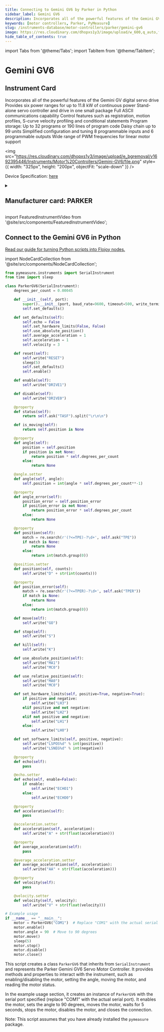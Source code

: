 ```yaml
---
title: Connecting to Gemini GV6 by Parker in Python
sidebar_label: Gemini GV6
description: Incorporates all of the powerful features of the Gemini GV digital servo driveProvides six power ranges for up to 11.8 kW of continuous powerStand-alone servo controller and drive in one small packageFull ASCII communications capabilityControl features such as registration, motion profiles, S-curve velocity profiling and conditional statementsProgram storage-> Up to 32 programs or 190 lines of program codeDaisy chain up to 99 unitsSimplified configuration and tuning8 programmable inputs and 6 programmable outputsWide range of PWM frequencies for linear motor support
keywords: [motor controllers, Parker, PyMeasure]
slug: /instruments-database/motor-controllers/parker/gemini-gv6
image: https://res.cloudinary.com/dhopxs1y3/image/upload/w_600,q_auto,f_auto/e_bgremoval/v1692395446/Instruments/Motor%20Controllers/Gemini-GV6/file.jpg
hide_table_of_contents: true
---
```


import Tabs from '@theme/Tabs';
import TabItem from '@theme/TabItem';

# Gemini GV6

## Instrument Card

<div className="flex">

<div>

Incorporates all of the powerful features of the Gemini GV digital servo drive
Provides six power ranges for up to 11.8 kW of continuous power
Stand-alone servo controller and drive in one small package
Full ASCII communications capability
Control features such as registration, motion profiles, S-curve velocity profiling and conditional statements
Program storage: Up to 32 programs or 190 lines of program code
Daisy chain up to 99 units
Simplified configuration and tuning
8 programmable inputs and 6 programmable outputs
Wide range of PWM frequencies for linear motor support

</div>

<img src="https://res.cloudinary.com/dhopxs1y3/image/upload/e_bgremoval/v1692395446/Instruments/Motor%20Controllers/Gemini-GV6/file.png" style={{ width: "325px", height: "200px", objectFit: "scale-down" }} />

</div>

<div className="flex text-center">

<p>Device Specification: <a target="\_blank" href="https://divapps.parker.com/divapps/emn/prior_version_compumotor/cat/english/pgs95_113_gem_servo.pdf">here</a></p>

</div>

<details style={{ marginTop: "15px"}}>
<summary><h2>Manufacturer card: PARKER</h2></summary>

<img src="https://res.cloudinary.com/dhopxs1y3/image/upload/v1692125990/Instruments/Vendor%20Logos/Parker.png" style={{ width: "100%", height: "170px",objectFit: "scale-down" }} />

Parker Hannifin Corporation, originally Parker Appliance Company, usually referred to as just Parker, is an American corporation specializing in motion and control technologies.

<ul>
  <li>Headquarters: USA</li>
  <li>Yearly Revenue (millions, USD): 18000.0</li>
  <li>Vendor Website: <a href="https://www.parker.com/us/en/home.html">here</a></li>
</ul>
</details>

import FeaturedInstrumentVideo from '@site/src/components/FeaturedInstrumentVideo';

<FeaturedInstrumentVideo category='MOTOR_CONTROLLERS' manufacturer='PARKER'></FeaturedInstrumentVideo>


## Connect to the Gemini GV6 in Python

[Read our guide for turning Python scripts into Flojoy nodes.](https://docs.flojoy.ai/custom-nodes/creating-custom-node/)

import NodeCardCollection from '@site/src/components/NodeCardCollection';

<Tabs>

<TabItem value="Flojoy" label="Flojoy" className="flojoy-instrument-tabs">

<NodeCardCollection category='MOTOR_CONTROLLERS' manufacturer='PARKER'></NodeCardCollection>

</TabItem>
<TabItem value="PyMeasure" label="PyMeasure">


```python
from pymeasure.instruments import SerialInstrument
from time import sleep

class ParkerGV6(SerialInstrument):
    degrees_per_count = 0.00045

    def __init__(self, port):
        super().__init__(port, baud_rate=9600, timeout=500, write_termination="\r")
        self.set_defaults()

    def set_defaults(self):
        self.echo = False
        self.set_hardware_limits(False, False)
        self.use_absolute_position()
        self.average_acceleration = 1
        self.acceleration = 1
        self.velocity = 3

    def reset(self):
        self.write("RESET")
        sleep(5)
        self.set_defaults()
        self.enable()

    def enable(self):
        self.write("DRIVE1")

    def disable(self):
        self.write("DRIVE0")

    @property
    def status(self):
        return self.ask("TASF").split("\r\n\n")

    def is_moving(self):
        return self.position is None

    @property
    def angle(self):
        position = self.position
        if position is not None:
            return position * self.degrees_per_count
        else:
            return None

    @angle.setter
    def angle(self, angle):
        self.position = int(angle * self.degrees_per_count**-1)

    @property
    def angle_error(self):
        position_error = self.position_error
        if position_error is not None:
            return position_error * self.degrees_per_count
        else:
            return None

    @property
    def position(self):
        match = re.search(r'(?<=TPE)-?\d+', self.ask("TPE"))
        if match is None:
            return None
        else:
            return int(match.group(0))

    @position.setter
    def position(self, counts):
        self.write("D" + str(int(counts)))

    @property
    def position_error(self):
        match = re.search(r'(?<=TPER)-?\d+', self.ask("TPER"))
        if match is None:
            return None
        else:
            return int(match.group(0))

    def move(self):
        self.write("GO")

    def stop(self):
        self.write("S")

    def kill(self):
        self.write("K")

    def use_absolute_position(self):
        self.write("MA1")
        self.write("MC0")

    def use_relative_position(self):
        self.write("MA0")
        self.write("MC0")

    def set_hardware_limits(self, positive=True, negative=True):
        if positive and negative:
            self.write("LH3")
        elif positive and not negative:
            self.write("LH2")
        elif not positive and negative:
            self.write("LH1")
        else:
            self.write("LH0")

    def set_software_limits(self, positive, negative):
        self.write("LSPOS%d" % int(positive))
        self.write("LSNEG%d" % int(negative))

    @property
    def echo(self):
        pass

    @echo.setter
    def echo(self, enable=False):
        if enable:
            self.write("ECHO1")
        else:
            self.write("ECHO0")

    @property
    def acceleration(self):
        pass

    @acceleration.setter
    def acceleration(self, acceleration):
        self.write("A" + str(float(acceleration)))

    @property
    def average_acceleration(self):
        pass

    @average_acceleration.setter
    def average_acceleration(self, acceleration):
        self.write("AA" + str(float(acceleration)))

    @property
    def velocity(self):
        pass

    @velocity.setter
    def velocity(self, velocity):
        self.write("V" + str(float(velocity)))

# Example usage
if __name__ == "__main__":
    motor = ParkerGV6("COM1")  # Replace "COM1" with the actual serial port
    motor.enable()
    motor.angle = 90  # Move to 90 degrees
    motor.move()
    sleep(5)
    motor.stop()
    motor.disable()
    motor.close()
```

This script creates a class `ParkerGV6` that inherits from `SerialInstrument` and represents the Parker Gemini GV6 Servo Motor Controller. It provides methods and properties to interact with the instrument, such as enabling/disabling the motor, setting the angle, moving the motor, and reading the motor status.

In the example usage section, it creates an instance of `ParkerGV6` with the serial port specified (replace "COM1" with the actual serial port). It enables the motor, sets the angle to 90 degrees, moves the motor, waits for 5 seconds, stops the motor, disables the motor, and closes the connection.

Note: This script assumes that you have already installed the `pymeasure` package.

</TabItem>
</Tabs>